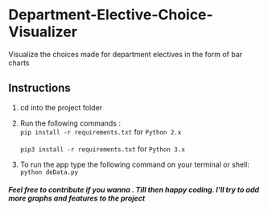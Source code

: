 # Department-Elective-Choice-Visualizer

Visualize the choices made for department electives in the form of bar charts

## Instructions
1. cd into the project folder

2. Run the following commands :   
  <code>pip install -r requirements.txt</code> for <code>Python 2.x </code><br/> 
  <code>pip3 install -r requirements.txt</code> for <code>Python 3.x </code>  
  
3. To run the app type the following command on your terminal or shell:  
  <code>python deData.py</code>




##### Feel free to contribute if you wanna . Till then happy coding. I'll try to add more graphs and features to the project


